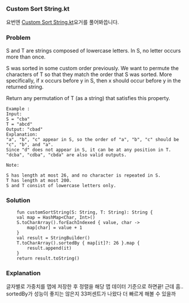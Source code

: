 ### Custom Sort String.kt

요번엔 [Custom Sort String.kt](https://leetcode.com/problems/custom-sort-string/)요거를 풀어봐씁니다.

### Problem
S and T are strings composed of lowercase letters. In S, no letter occurs more than once.

S was sorted in some custom order previously. We want to permute the characters of T so that they match the order that S was sorted. More specifically, if x occurs before y in S, then x should occur before y in the returned string.

Return any permutation of T (as a string) that satisfies this property.

```
Example :
Input:
S = "cba"
T = "abcd"
Output: "cbad"
Explanation:
"a", "b", "c" appear in S, so the order of "a", "b", "c" should be "c", "b", and "a".
Since "d" does not appear in S, it can be at any position in T. "dcba", "cdba", "cbda" are also valid outputs.
```


```
Note:

S has length at most 26, and no character is repeated in S.
T has length at most 200.
S and T consist of lowercase letters only.
```

### Solution

```
    fun customSortString(S: String, T: String): String {
    val map = HashMap<Char, Int>()
    S.toCharArray().forEachIndexed { value, char ->
        map[char] = value + 1
    }
    val result = StringBuilder()
    T.toCharArray().sortedBy { map[it]?: 26 }.map {
        result.append(it)
    }
    return result.toString()
```

### Explanation

글자별로 가중치를 맵에 저장한 후 정렬을 해당 맵 데이터 기준으로 하면끝! 근데 흠.. sortedBy가 성능이 좋지는 않은지 33퍼센트가 나왔다 더 빠르게 해볼 수 있을까